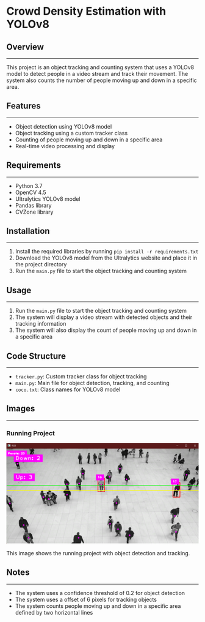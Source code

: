 # Crowd Density Estimation with YOLOv8



## Overview

---

This project is an object tracking and counting system that uses a YOLOv8 model to detect people in a video stream and track their movement. The system also counts the number of people moving up and down in a specific area.

## Features

---

- Object detection using YOLOv8 model
- Object tracking using a custom tracker class
- Counting of people moving up and down in a specific area
- Real-time video processing and display

## Requirements

---

- Python 3.7
- OpenCV 4.5
- Ultralytics YOLOv8 model
- Pandas library
- CVZone library

## Installation

---

1. Install the required libraries by running `pip install -r requirements.txt`
2. Download the YOLOv8 model from the Ultralytics website and place it in the project directory
3. Run the `main.py` file to start the object tracking and counting system

## Usage

---

1. Run the `main.py` file to start the object tracking and counting system
2. The system will display a video stream with detected objects and their tracking information
3. The system will also display the count of people moving up and down in a specific area

## Code Structure

---

- `tracker.py`: Custom tracker class for object tracking
- `main.py`: Main file for object detection, tracking, and counting
- `coco.txt`: Class names for YOLOv8 model

## Images

---

### Running Project

![Running Project](/src/demo.png)

This image shows the running project with object detection and tracking.

## Notes

---

- The system uses a confidence threshold of 0.2 for object detection
- The system uses a offset of 6 pixels for tracking objects
- The system counts people moving up and down in a specific area defined by two horizontal lines
